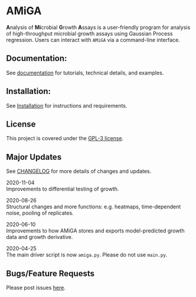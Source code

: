 # AMiGA

**A**nalysis of **Mi**crobial **G**rowth **A**ssays is a user-friendly program for analysis of high-throughput microbial growth assays using Gaussian Process regression. Users can interact with `AMiGA` via a command-line interface.

## Documentation:

See [documentation](https://firasmidani.github.io/amiga) for tutorials, technical details, and examples.

## Installation:

See [Installation](https://firasmidani.github.io/amiga/doc/installation.html) for instructions and requirements.

## License

This project is covered under the [GPL-3 license](https://www.gnu.org/licenses/gpl-3.0.en.html).

## Major Updates

See [CHANGELOG](https://github.com/firasmidani/amiga/blob/master/CHANGELOG.md) for more details of changes and updates. 

2020-11-04  
Improvements to differential testing of growth.

2020-08-26  
Structural changes and more functions: e.g. heatmaps, time-dependent noise, pooling of replicates.

2020-06-10  
Improvements to how AMiGA stores and exports model-predicted growth data and growth derivative.

2020-04-25  
The main driver script is now `amiga.py`. Please do not use `main.py`.
            
## Bugs/Feature Requests

Please post issues [here](https://github.com/firasmidani/amiga/issues).
